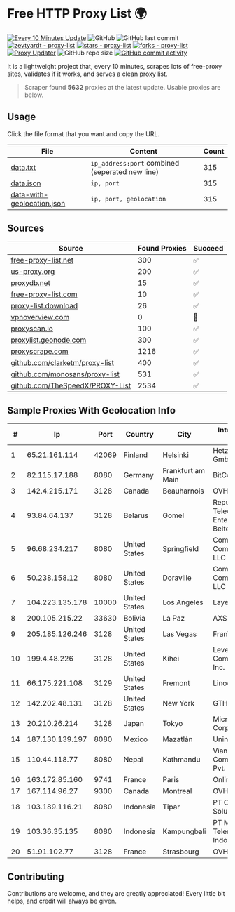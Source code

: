 
# Free HTTP Proxy List 🌍

[![Every 10 Minutes Update](https://github.com/mertguvencli/http-proxy-list/actions/workflows/main.yml/badge.svg?branch=main)](https://github.com/mertguvencli/http-proxy-list/actions/workflows/main.yml)
![GitHub](https://img.shields.io/github/license/mertguvencli/http-proxy-list)
![GitHub last commit](https://img.shields.io/github/last-commit/mertguvencli/http-proxy-list)
[![zevtyardt - proxy-list](https://img.shields.io/static/v1?label=zevtyardt&message=proxy-list&color=blue&logo=github)](https://github.com/zevtyardt/proxy-list "Go to GitHub repo")
[![stars - proxy-list](https://img.shields.io/github/stars/zevtyardt/proxy-list?style=social)](https://github.com/zevtyardt/proxy-list)
[![forks - proxy-list](https://img.shields.io/github/forks/zevtyardt/proxy-list?style=social)](https://github.com/zevtyardt/proxy-list)
[![Proxy Updater](https://github.com/zevtyardt/proxy-list/workflows/Proxy%20Updater/badge.svg)](https://github.com/zevtyardt/proxy-list/actions?query=workflow:"Proxy+Updater")
![GitHub repo size](https://img.shields.io/github/repo-size/zevtyardt/proxy-list)
[![GitHub commit activity](https://img.shields.io/github/commit-activity/m/zevtyardt/proxy-list?logo=commits)](https://github.com/zevtyardt/proxy-list/commits/main)

It is a lightweight project that, every 10 minutes, scrapes lots of free-proxy sites, validates if it works, and serves a clean proxy list.

> Scraper found **5632** proxies at the latest update. Usable proxies are below.

## Usage

Click the file format that you want and copy the URL.

|File|Content|Count|
|----|-------|-----|
|[data.txt](https://raw.githubusercontent.com/mertguvencli/http-proxy-list/main/proxy-list/data.txt)|`ip_address:port` combined (seperated new line)|315|
|[data.json](https://raw.githubusercontent.com/mertguvencli/http-proxy-list/main/proxy-list/data.json)|`ip, port`|315|
|[data-with-geolocation.json](https://raw.githubusercontent.com/mertguvencli/http-proxy-list/main/proxy-list/data-with-geolocation.json)|`ip, port, geolocation`|315|

## Sources

|Source|Found Proxies|Succeed|
|------|-------------|-------|
|[free-proxy-list.net](https://free-proxy-list.net)|300|✅|
|[us-proxy.org](https://www.us-proxy.org)|200|✅|
|[proxydb.net](http://proxydb.net)|15|✅|
|[free-proxy-list.com](https://free-proxy-list.com/?page=&port=&type%5B%5D=http&type%5B%5D=https&up_time=0&search=Search)|10|✅|
|[proxy-list.download](https://www.proxy-list.download/HTTP)|26|✅|
|[vpnoverview.com](https://vpnoverview.com/privacy/anonymous-browsing/free-proxy-servers)|0|🚫|
|[proxyscan.io](https://www.proxyscan.io)|100|✅|
|[proxylist.geonode.com](https://proxylist.geonode.com/api/proxy-list?limit=300&page=1&sort_by=lastChecked&sort_type=desc&protocols=http,https)|300|✅|
|[proxyscrape.com](https://api.proxyscrape.com/v2/?request=displayproxies&protocol=http&timeout=10000&country=all&ssl=all&anonymity=all)|1216|✅|
|[github.com/clarketm/proxy-list](https://raw.githubusercontent.com/clarketm/proxy-list/master/proxy-list-raw.txt)|400|✅|
|[github.com/monosans/proxy-list](https://raw.githubusercontent.com/monosans/proxy-list/main/proxies/http.txt)|531|✅|
|[github.com/TheSpeedX/PROXY-List](https://raw.githubusercontent.com/TheSpeedX/PROXY-List/master/http.txt)|2534|✅|


## Sample Proxies With Geolocation Info

|#|Ip|Port|Country|City|Internet Service Provider|
|-|--|----|-------|----|-------------------------|
|1|65.21.161.114|42069|Finland|Helsinki|Hetzner Online GmbH|
|2|82.115.17.188|8080|Germany|Frankfurt am Main|BitCommand LLC|
|3|142.4.215.171|3128|Canada|Beauharnois|OVH SAS|
|4|93.84.64.137|3128|Belarus|Gomel|Republican Unitary Telecommunication Enterprise Beltelecom|
|5|96.68.234.217|8080|United States|Springfield|Comcast Cable Communications, LLC|
|6|50.238.158.12|8080|United States|Doraville|Comcast Cable Communications, LLC|
|7|104.223.135.178|10000|United States|Los Angeles|LayerHost|
|8|200.105.215.22|33630|Bolivia|La Paz|AXS Bolivia S. A.|
|9|205.185.126.246|3128|United States|Las Vegas|FranTech Solutions|
|10|199.4.48.226|3128|United States|Kihei|Level 3 Communications, Inc.|
|11|66.175.221.108|3129|United States|Fremont|Linode, LLC|
|12|142.202.48.131|3128|United States|New York|GTHost|
|13|20.210.26.214|3128|Japan|Tokyo|Microsoft Corporation|
|14|187.130.139.197|8080|Mexico|Mazatlán|Uninet S.A. de C.V.|
|15|110.44.118.77|8080|Nepal|Kathmandu|Vianet Communications Pvt. Ltd|
|16|163.172.85.160|9741|France|Paris|Online S.A.S.|
|17|167.114.96.27|9300|Canada|Montreal|OVH SAS|
|18|103.189.116.21|8080|Indonesia|Tipar|PT Callysta Total Solusindo|
|19|103.36.35.135|8080|Indonesia|Kampungbali|PT Mora Telematika Indonesia|
|20|51.91.102.77|3128|France|Strasbourg|OVH SAS|



## Contributing

Contributions are welcome, and they are greatly appreciated! Every
little bit helps, and credit will always be given.

